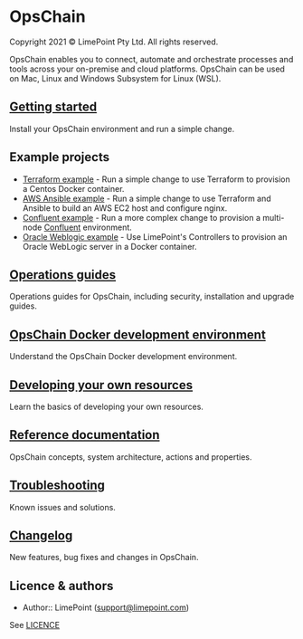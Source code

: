 # OpsChain

Copyright 2021 © LimePoint Pty Ltd. All rights reserved.

OpsChain enables you to connect, automate and orchestrate processes and tools across your on-premise and cloud platforms. OpsChain can be used on Mac, Linux and Windows Subsystem for Linux (WSL).

## [Getting started](getting_started.md)

Install your OpsChain environment and run a simple change.

## Example projects

- [Terraform example](running_a_simple_terraform_change.md) - Run a simple change to use Terraform to provision a Centos Docker container.
- [AWS Ansible example](running_an_aws_ansible_change.md) - Run a simple change to use Terraform and Ansible to build an AWS EC2 host and configure nginx.
- [Confluent example](running_a_complex_change.md) - Run a more complex change to provision a multi-node [Confluent](https://www.confluent.io) environment.
- [Oracle Weblogic example](https://github.com/LimePoint/opschain-examples-weblogic) - Use LimePoint's Controllers to provision an Oracle WebLogic server in a Docker container.

## [Operations guides](operations/)

Operations guides for OpsChain, including security, installation and upgrade guides.

## [OpsChain Docker development environment](docker_development_environment.md)

Understand the OpsChain Docker development environment.

## [Developing your own resources](developing_resources.md)

Learn the basics of developing your own resources.

## [Reference documentation](reference/index.md)

OpsChain concepts, system architecture, actions and properties.

## [Troubleshooting](troubleshooting.md)

Known issues and solutions.

## [Changelog](../CHANGELOG.md)

New features, bug fixes and changes in OpsChain.

## Licence & authors

- Author:: LimePoint (support@limepoint.com)

See [LICENCE](../LICENCE)
